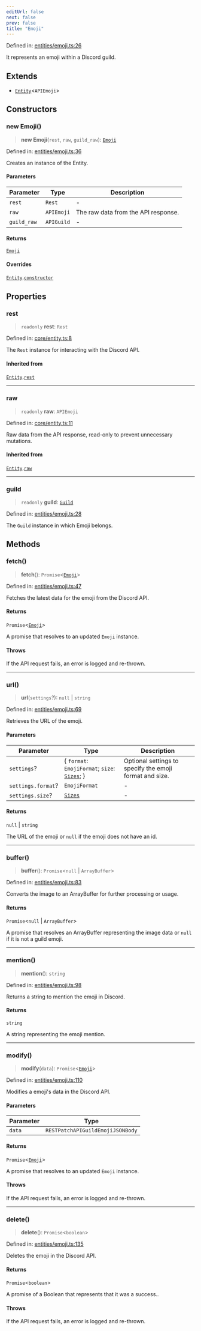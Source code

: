 ```yaml
---
editUrl: false
next: false
prev: false
title: "Emoji"
---
```


Defined in: [entities/emoji.ts:26](https://github.com/KingsBeCattz/Kodkord/blob/d60ae5f731db3a8ab6bde538c1e575cda7085372/packages/classes/src/entities/emoji.ts#L26)

It represents an emoji within a Discord guild.

## Extends

- [`Entity`](/api-classes/classes/entity/)\<`APIEmoji`\>

## Constructors

### new Emoji()

> **new Emoji**(`rest`, `raw`, `guild_raw`): [`Emoji`](/api-classes/classes/emoji/)

Defined in: [entities/emoji.ts:36](https://github.com/KingsBeCattz/Kodkord/blob/d60ae5f731db3a8ab6bde538c1e575cda7085372/packages/classes/src/entities/emoji.ts#L36)

Creates an instance of the Entity.

#### Parameters

| Parameter | Type | Description |
| ------ | ------ | ------ |
| `rest` | `Rest` | - |
| `raw` | `APIEmoji` | The raw data from the API response. |
| `guild_raw` | `APIGuild` | - |

#### Returns

[`Emoji`](/api-classes/classes/emoji/)

#### Overrides

[`Entity`](/api-classes/classes/entity/).[`constructor`](/api-classes/classes/entity/#constructors)

## Properties

### rest

> `readonly` **rest**: `Rest`

Defined in: [core/entity.ts:8](https://github.com/KingsBeCattz/Kodkord/blob/d60ae5f731db3a8ab6bde538c1e575cda7085372/packages/classes/src/core/entity.ts#L8)

The `Rest` instance for interacting with the Discord API.

#### Inherited from

[`Entity`](/api-classes/classes/entity/).[`rest`](/api-classes/classes/entity/#rest-1)

***

### raw

> `readonly` **raw**: `APIEmoji`

Defined in: [core/entity.ts:11](https://github.com/KingsBeCattz/Kodkord/blob/d60ae5f731db3a8ab6bde538c1e575cda7085372/packages/classes/src/core/entity.ts#L11)

Raw data from the API response, read-only to prevent unnecessary mutations.

#### Inherited from

[`Entity`](/api-classes/classes/entity/).[`raw`](/api-classes/classes/entity/#raw-1)

***

### guild

> `readonly` **guild**: [`Guild`](/api-classes/classes/guild/)

Defined in: [entities/emoji.ts:28](https://github.com/KingsBeCattz/Kodkord/blob/d60ae5f731db3a8ab6bde538c1e575cda7085372/packages/classes/src/entities/emoji.ts#L28)

The `Guild` instance in which Emoji belongs.

## Methods

### fetch()

> **fetch**(): `Promise`\<[`Emoji`](/api-classes/classes/emoji/)\>

Defined in: [entities/emoji.ts:47](https://github.com/KingsBeCattz/Kodkord/blob/d60ae5f731db3a8ab6bde538c1e575cda7085372/packages/classes/src/entities/emoji.ts#L47)

Fetches the latest data for the emoji from the Discord API.

#### Returns

`Promise`\<[`Emoji`](/api-classes/classes/emoji/)\>

A promise that resolves to an updated `Emoji` instance.

#### Throws

If the API request fails, an error is logged and re-thrown.

***

### url()

> **url**(`settings`?): `null` \| `string`

Defined in: [entities/emoji.ts:69](https://github.com/KingsBeCattz/Kodkord/blob/d60ae5f731db3a8ab6bde538c1e575cda7085372/packages/classes/src/entities/emoji.ts#L69)

Retrieves the URL of the emoji.

#### Parameters

| Parameter | Type | Description |
| ------ | ------ | ------ |
| `settings`? | \{ `format`: `EmojiFormat`; `size`: [`Sizes`](/api-classes/type-aliases/sizes/); \} | Optional settings to specify the emoji format and size. |
| `settings.format`? | `EmojiFormat` | - |
| `settings.size`? | [`Sizes`](/api-classes/type-aliases/sizes/) | - |

#### Returns

`null` \| `string`

The URL of the emoji or `null` if the emoji does not have an id.

***

### buffer()

> **buffer**(): `Promise`\<`null` \| `ArrayBuffer`\>

Defined in: [entities/emoji.ts:83](https://github.com/KingsBeCattz/Kodkord/blob/d60ae5f731db3a8ab6bde538c1e575cda7085372/packages/classes/src/entities/emoji.ts#L83)

Converts the image to an ArrayBuffer for further processing or usage.

#### Returns

`Promise`\<`null` \| `ArrayBuffer`\>

A promise that resolves an ArrayBuffer representing the image data or `null` if it is not a guild emoji.

***

### mention()

> **mention**(): `string`

Defined in: [entities/emoji.ts:98](https://github.com/KingsBeCattz/Kodkord/blob/d60ae5f731db3a8ab6bde538c1e575cda7085372/packages/classes/src/entities/emoji.ts#L98)

Returns a string to mention the emoji in Discord.

#### Returns

`string`

A string representing the emoji mention.

***

### modify()

> **modify**(`data`): `Promise`\<[`Emoji`](/api-classes/classes/emoji/)\>

Defined in: [entities/emoji.ts:110](https://github.com/KingsBeCattz/Kodkord/blob/d60ae5f731db3a8ab6bde538c1e575cda7085372/packages/classes/src/entities/emoji.ts#L110)

Modifies a emoji's data in the Discord API.

#### Parameters

| Parameter | Type |
| ------ | ------ |
| `data` | `RESTPatchAPIGuildEmojiJSONBody` |

#### Returns

`Promise`\<[`Emoji`](/api-classes/classes/emoji/)\>

A promise that resolves to an updated `Emoji` instance.

#### Throws

If the API request fails, an error is logged and re-thrown.

***

### delete()

> **delete**(): `Promise`\<`boolean`\>

Defined in: [entities/emoji.ts:135](https://github.com/KingsBeCattz/Kodkord/blob/d60ae5f731db3a8ab6bde538c1e575cda7085372/packages/classes/src/entities/emoji.ts#L135)

Deletes the emoji in the Discord API.

#### Returns

`Promise`\<`boolean`\>

A promise of a Boolean that represents that it was a success..

#### Throws

If the API request fails, an error is logged and re-thrown.
